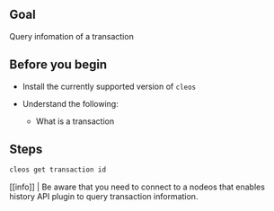 ## Goal

Query infomation of a transaction

## Before you begin

* Install the currently supported version of `cleos`

* Understand the following:

  * What is a transaction

## Steps

```sh
cleos get transaction id
```

[[info]]
| Be aware that you need to connect to a nodeos that enables history API plugin to query transaction information.
